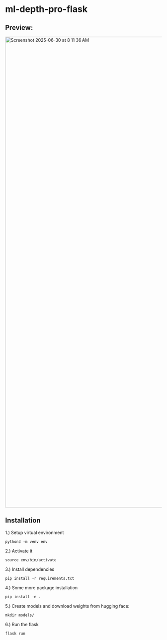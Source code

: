 # ml-depth-pro-flask

## Preview: 
<img width="1512" alt="Screenshot 2025-06-30 at 8 11 36 AM" src="https://github.com/user-attachments/assets/69bf24b1-ed88-4f75-8931-7197f5bea64e" />

## Installation
1.) Setup virtual environment
```
python3 -m venv env
```
2.) Activate it
```
source env/bin/activate
```
3.) Install dependencies
```
pip install -r requirements.txt
```
4.) Some more package installation
```
pip install -e .
```
5.) Create models and download weights from hugging face:
```
mkdir models/
```
6.) Run the flask
```
flask run
```
